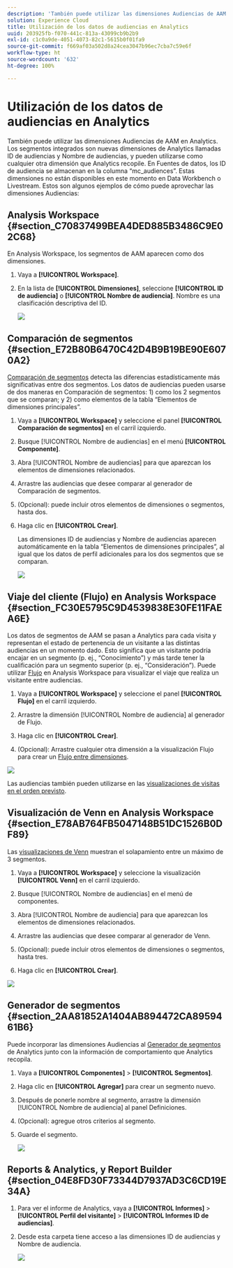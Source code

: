 ```yaml
---
description: 'También puede utilizar las dimensiones Audiencias de AAM en Analytics. Los segmentos integrados son nuevas dimensiones de Analytics llamadas ID de audiencias y Nombre de audiencias, y pueden utilizarse como cualquier otra dimensión que Analytics recopile. En Fuentes de datos, los ID de audiencia se almacenan en la columna “mc_audiences”. Estas dimensiones no están disponibles en este momento en Data Workbench o Livestream. Estos son algunos ejemplos de cómo puede aprovechar las dimensiones Audiencias '
solution: Experience Cloud
title: Utilización de los datos de audiencias en Analytics
uuid: 203925fb-f070-441c-813a-43099cb9b2b9
exl-id: c1c0a9de-4051-4073-82c1-5615b0f01fa9
source-git-commit: f669af03a502d8a24cea3047b96ec7cba7c59e6f
workflow-type: ht
source-wordcount: '632'
ht-degree: 100%

---
```


# Utilización de los datos de audiencias en Analytics

También puede utilizar las dimensiones Audiencias de AAM en Analytics. Los segmentos integrados son nuevas dimensiones de Analytics llamadas ID de audiencias y Nombre de audiencias, y pueden utilizarse como cualquier otra dimensión que Analytics recopile. En Fuentes de datos, los ID de audiencia se almacenan en la columna “mc_audiences”. Estas dimensiones no están disponibles en este momento en Data Workbench o Livestream. Estos son algunos ejemplos de cómo puede aprovechar las dimensiones Audiencias:

## Analysis Workspace {#section_C70837499BEA4DED885B3486C9E02C68}

En Analysis Workspace, los segmentos de AAM aparecen como dos dimensiones.

1. Vaya a **[!UICONTROL Workspace]**.
1. En la lista de **[!UICONTROL Dimensiones]**, seleccione **[!UICONTROL ID de audiencia]** o **[!UICONTROL Nombre de audiencia]**. Nombre es una clasificación descriptiva del ID.

   ![](assets/aw-mcaudiences.png)

## Comparación de segmentos {#section_E72B80B6470C42D4B9B19BE90E6070A2}

[Comparación de segmentos](https://experienceleague.adobe.com/docs/analytics/analyze/analysis-workspace/panels/segment-comparison/segment-comparison.html?lang=es) detecta las diferencias estadísticamente más significativas entre dos segmentos. Los datos de audiencias pueden usarse de dos maneras en Comparación de segmentos: 1) como los 2 segmentos que se comparan; y 2) como elementos de la tabla “Elementos de dimensiones principales”.

1. Vaya a **[!UICONTROL Workspace]** y seleccione el panel **[!UICONTROL Comparación de segmentos]** en el carril izquierdo.

1. Busque [!UICONTROL Nombre de audiencias] en el menú **[!UICONTROL Componente]**.

1. Abra [!UICONTROL Nombre de audiencias] para que aparezcan los elementos de dimensiones relacionados.
1. Arrastre las audiencias que desee comparar al generador de Comparación de segmentos.
1. (Opcional): puede incluir otros elementos de dimensiones o segmentos, hasta dos.
1. Haga clic en **[!UICONTROL Crear]**.

   Las dimensiones ID de audiencias y Nombre de audiencias aparecen automáticamente en la tabla “Elementos de dimensiones principales”, al igual que los datos de perfil adicionales para los dos segmentos que se comparan.

   ![](assets/aud-segcompare.png)

## Viaje del cliente (Flujo) en Analysis Workspace {#section_FC30E5795C9D4539838E30FE11FAEA6E}

Los datos de segmentos de AAM se pasan a Analytics para cada visita y representan el estado de pertenencia de un visitante a las distintas audiencias en un momento dado. Esto significa que un visitante podría encajar en un segmento (p. ej., “Conocimiento”) y más tarde tener la cualificación para un segmento superior (p. ej., “Consideración”). Puede utilizar [Flujo](https://experienceleague.adobe.com/docs/analytics/analyze/analysis-workspace/visualizations/fallout/fallout-flow.html?lang=es) en Analysis Workspace para visualizar el viaje que realiza un visitante entre audiencias.

1. Vaya a **[!UICONTROL Workspace]** y seleccione el panel **[!UICONTROL Flujo]** en el carril izquierdo.

1. Arrastre la dimensión [!UICONTROL Nombre de audiencia] al generador de Flujo.
1. Haga clic en **[!UICONTROL Crear]**.
1. (Opcional): Arrastre cualquier otra dimensión a la visualización Flujo para crear un [Flujo entre dimensiones](https://experienceleague.adobe.com/docs/analytics/analyze/analysis-workspace/visualizations/flow/multi-dimensional-flow.html?lang=es).

![](assets/flow-aamaudiences.png)

Las audiencias también pueden utilizarse en las [visualizaciones de visitas en el orden previsto](https://experienceleague.adobe.com/docs/analytics/analyze/analysis-workspace/visualizations/fallout/fallout-flow.html?lang=es).

## Visualización de Venn en Analysis Workspace {#section_E78AB764FB5047148B51DC1526B0DF89}

Las [visualizaciones de Venn](https://experienceleague.adobe.com/docs/analytics/analyze/analysis-workspace/visualizations/venn.html?lang=es) muestran el solapamiento entre un máximo de 3 segmentos.

1. Vaya a **[!UICONTROL Workspace]** y seleccione la visualización **[!UICONTROL Venn]** en el carril izquierdo.

1. Busque [!UICONTROL Nombre de audiencias] en el menú de componentes.
1. Abra [!UICONTROL Nombre de audiencia] para que aparezcan los elementos de dimensiones relacionados.
1. Arrastre las audiencias que desee comparar al generador de Venn.
1. (Opcional): puede incluir otros elementos de dimensiones o segmentos, hasta tres.
1. Haga clic en **[!UICONTROL Crear]**.

![](assets/venn-viz.png)

## Generador de segmentos {#section_2AA81852A1404AB894472CA8959461B6}

Puede incorporar las dimensiones Audiencias al [Generador de segmentos](/help/components/segmentation/segmentation-workflow/seg-build.md) de Analytics junto con la información de comportamiento que Analytics recopila.

1. Vaya a **[!UICONTROL Componentes]** > **[!UICONTROL Segmentos]**.
1. Haga clic en **[!UICONTROL Agregar]** para crear un segmento nuevo.
1. Después de ponerle nombre al segmento, arrastre la dimensión [!UICONTROL Nombre de audiencia] al panel Definiciones.
1. (Opcional): agregue otros criterios al segmento.
1. Guarde el segmento.

   ![](assets/aud-segbuilder.png)

## Reports &amp; Analytics, y Report Builder {#section_04E8FD30F73344D7937AD3C6CD19E34A}

1. Para ver el informe de Analytics, vaya a **[!UICONTROL Informes]** > **[!UICONTROL Perfil del visitante]** > **[!UICONTROL Informes ID de audiencias]**.
1. Desde esta carpeta tiene acceso a las dimensiones ID de audiencias y Nombre de audiencia.

   ![](assets/mc-audiences.png)
